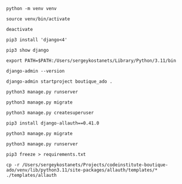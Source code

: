 ```
python -m venv venv
```
```
source venv/bin/activate
```
```
deactivate
```
```
pip3 install 'django<4'
```
```
pip3 show django
```
```
export PATH=$PATH:/Users/sergeykostanets/Library/Python/3.11/bin
```
```
django-admin --version
```
```
django-admin startproject boutique_ado .
```
```
python3 manage.py runserver
```
```
python3 manage.py migrate
```
```
python3 manage.py createsuperuser
```
```
pip3 install django-allauth==0.41.0
```
```
python3 manage.py migrate
```
```
python3 manage.py runserver
```
```
pip3 freeze > requirements.txt
```
```
cp -r /Users/sergeykostanets/Projects/codeinstitute-boutique-ado/venv/lib/python3.11/site-packages/allauth/templates/* ./templates/allauth 
```
```

```
```

```
```

```
```

```
```

```
```

```
```

```
```

```
```

```
```

```
```

```
```

```
